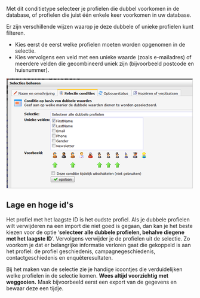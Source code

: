 Met dit conditietype selecteer je profielen die dubbel voorkomen in de
database, of profielen die juist één enkele keer voorkomen in uw
database.

Er zijn verschillende wijzen waarop je deze dubbele of unieke profielen
kunt filteren.

-   Kies eerst de eerst welke profielen moeten worden opgenomen in de
    selectie.
-   Kies vervolgens een veld met een unieke waarde (zoals e-mailadres)
    of meerdere velden die gecombineerd uniek zijn (bijvoorbeeld
    postcode en huisnummer).

![](../images/checkonduplicateprofiles.png)

Lage en hoge id's
-----------------

Het profiel met het laagste ID is het oudste profiel. Als je dubbele
profielen wilt verwijderen na een import die niet goed is gegaan, dan
kan je het beste kiezen voor de optie ‘**selecteer alle dubbele
profielen, behalve diegene met het laagste ID**’. Vervolgens verwijder
je de profielen uit de selectie. Zo voorkom je dat er belangrijke
informatie verloren gaat die gekoppeld is aan het profiel: de profiel
geschiedenis, campagnegeschiedenis, contactgeschiedenis en
enquêteresultaten.

Bij het maken van de selectie zie je handige icoontjes die
verduidelijken welke profielen in de selectie komen. **Wees altijd
voorzichtig met weggooien.** Maak bijvoorbeeld eerst een export van de
gegevens en bewaar deze een tijdje.
